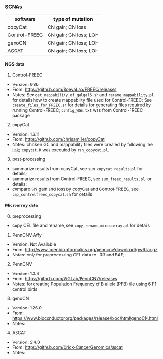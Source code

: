 
### SCNAs

<table>
    <tr>
        <th>software</th>
        <th>type of mutation</th>
    </tr>
    <tr>
        <td>copyCat</td>
        <td>CN gain; CN loss</td>
    </tr>
    <tr>
            <td>Control-FREEC</td>
            <td>CN gain; CN loss; LOH</td>
    </tr>
    <tr>
            <td>genoCN</td>
            <td>CN gain; CN loss; LOH</td>
    </tr>
    <tr>
            <td>ASCAT</td>
            <td>CN gain; CN loss; LOH</td>
    </tr>

</table>


#### NGS data

1. Control-FREEC
* Version: 9.8b
* From: https://github.com/BoevaLab/FREEC/releases
* Notes: See `get_mappability_of_galgal5.sh` and `rename_mappability.pl` for details how to create mappability file used for Control-FREEC; See `create_files_for_FREEC.sh` for details for generating files required by running Control-FREEC; `config_WGS.txt` was from Control-FREEC package

2. copyCat
* Version: 1.6.11
* From:  https://github.com/chrisamiller/copyCat
* Notes:
chicken GC and mappability files were created by following the [link](https://xfer.genome.wustl.edu/gxfer1/project/cancer-genomics/readDepth/createCustomAnnotations.v1.tar.gz);
`copycat.R` was executed by `run_copycat.pl`.

3. post-processing
* summarize results from copyCat, see `sum_copycat_results.pl` for details;
* summarize results from Control-FREEC, see `sum_freec_results.pl` for details; 
* compare CN gain and loss by copyCat and Control-FREEC, see `cmp_controlfreec_copycat.sh` for details


#### Microarray data
0. preprocessing
* copy CEL file and rename, see `copy_rename_microarray.pl` for details

1. PennCNV-Affy
* Version: Not Available 
* From: http://www.openbioinformatics.org/penncnv/download/gw6.tar.gz
* Notes: only for preprocessing CEL data to LRR and BAF; 

2. PennCNV
* Version: 1.0.4
* From: https://github.com/WGLab/PennCNV/releases
* Notes: for creating Population Frequency of B allele (PFB) file using 6 F1 control birds

3. genoCN
* Version: 1.26.0
* From: https://www.bioconductor.org/packages/release/bioc/html/genoCN.html
* Notes:

4. ASCAT
* Version: 2.4.3
* From: https://github.com/Crick-CancerGenomics/ascat
* Notes:
